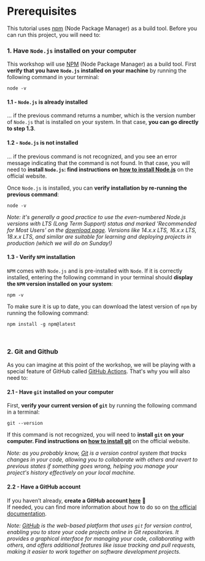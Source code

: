 # Prerequisites

This tutorial uses [npm](https://www.npmjs.com/) (Node Package Manager) as a build tool. Before you can run this project, you will need to:   


### 1. Have `Node.js` installed on your computer

This workshop will use [NPM](https://www.npmjs.com/) (Node Package Manager) as a build tool.
First **verify that you have `Node.js` installed on your machine** by running the following command in your terminal:
```
node -v
```
  #### 1.1 - `Node.js` is already installed
  ... if the previous command returns a number, which is the version number of `Node.js` that is installed on your system. In that case, **you can go directly to step 1.3**.
  
  #### 1.2 - `Node.js` is not installed
 ... if the previous command is not recognized, and you see an error message indicating that the command is not found. 
 In that case, you will need to **install `Node.js`: find instructions on [how to install Node.js](https://nodejs.org/en/download/)** on the official website. 

Once `Node.js` is installed, you can **verify installation by re-running the previous command**:  
```
node -v
```

*Note: it's generally a good practice to use the even-numbered Node.js versions with LTS (Long Term Support) status and marked 'Recommended for Most Users' on the [download page](https://nodejs.org/en/download). Versions like 14.x.x LTS, 16.x.x LTS, 18.x.x LTS, and similar are suitable for learning and deploying projects in production (which we will do on Sunday!)*


#### 1.3 - Verify `NPM` installation
`NPM` comes with `Node.js` and is pre-installed with `Node`. If it is correctly installed, entering the following command in your terminal should **display the `NPM` version installed on your system**:
```
npm -v
```
To make sure it is up to date, you can download the latest version of `npm` by running the following command:
```
npm install -g npm@latest
```
&nbsp; &nbsp;

### 2. Git and Github 

As you can imagine at this point of the workshop, we will be playing with a special feature of GitHub called [GitHub Actions](https://github.com/features/actions). That's why you will also need to:


#### 2.1 - Have `git` installed on your computer

First, **verify your current version of `git`** by running the following command in a terminal:
```
git --version
```

If this command is not recognized, you will need to **install `git` on your computer. Find instructions on [how to install git](https://git-scm.com/book/en/v2/Getting-Started-Installing-Git)** on the official website.

*Note: as you probably know, [Git](https://git-scm.com/) is a version control system that tracks changes in your code, allowing you to collaborate with others and revert to previous states if something goes wrong, helping you manage your project's history effectively on your local machine.*
 
#### 2.2 - Have a GitHub account

If you haven’t already, **create a GitHub account [here](https://github.com/signup)** 🐙    
If needed, you can find more information about how to do so on [the official documentation](https://docs.github.com/en/get-started/onboarding/getting-started-with-your-github-account). 

*Note: [GitHub](https://github.com/) is the web-based platform that uses `git` for version control, enabling you to store your code projects online in Git repositories. It provides a graphical interface for managing your code, collaborating with others, and offers additional features like issue tracking and pull requests, making it easier to work together on software development projects.*
